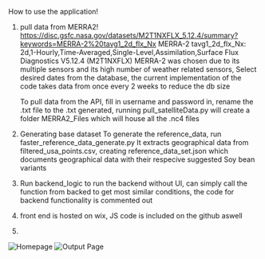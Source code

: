 How to use the application!

1. pull data from MERRA2!
    https://disc.gsfc.nasa.gov/datasets/M2T1NXFLX_5.12.4/summary?keywords=MERRA-2%20tavg1_2d_flx_Nx
    MERRA-2 tavg1_2d_flx_Nx: 2d,1-Hourly,Time-Averaged,Single-Level,Assimilation,Surface Flux Diagnostics V5.12.4 (M2T1NXFLX)
        MERRA-2 was chosen due to its multiple sensors and its high number of weather related sensors, 
    Select desired dates from the database, the current implementation of the code takes data from once every 2 weeks to reduce the db size

    To pull data from the API, fill in username and password in, rename the .txt file to the .txt generated, running pull_satelliteData.py will create a folder MERRA2_Files which will house all the .nc4 files

2. Generating base dataset
    To generate the reference_data, run faster_reference_data_generate.py
    It extracts geographical data from filtered_usa_points.csv, creating reference_data_set.json which documents geographical data with their respecive suggested Soy bean variants

3. Run backend_logic to run the backend 
    without UI, can simply call the function from backed to get most similar conditions, the code for backend functionality is commented out

4. front end is hosted on wix, JS code is included on the github aswell
5. 
![Homepage]([https://github.com/[Hong-yiii]/[MR_BEAN]/blob/[main]/Homepage.png](https://github.com/Hong-yiii/MR_BEAN/blob/fc2cbdb89ce27161a5111f2486da8bea85811261/Homepage.png)?raw=true)
![Output Page]([https://github.com/[Hong-yiii]/[MR_BEAN]/blob/[main]/output_page.png](https://github.com/Hong-yiii/MR_BEAN/blob/fc2cbdb89ce27161a5111f2486da8bea85811261/output_page.png)?raw=true)

